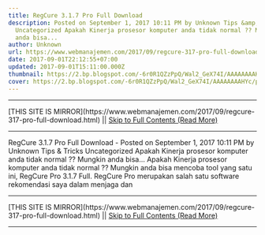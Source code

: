 ```yaml
---
title: RegCure 3.1.7 Pro Full Download
description: Posted on September 1, 2017 10:11 PM by Unknown Tips &amp; Tricks
  Uncategorized Apakah Kinerja prosesor komputer anda tidak normal ?? Mungkin
  anda bisa...
author: Unknown
url: https://www.webmanajemen.com/2017/09/regcure-317-pro-full-download.html
date: 2017-09-01T22:12:55+07:00
updated: 2017-09-01T15:11:00.000Z
thumbnail: https://2.bp.blogspot.com/-6r0R1QZzPpQ/Wal2_GeX74I/AAAAAAAAHYc/prs45HLxpWY08_6nLj7fgott6i9MPqo2ACLcBGAs/s320/screenshot_scan.jpg
cover: https://2.bp.blogspot.com/-6r0R1QZzPpQ/Wal2_GeX74I/AAAAAAAAHYc/prs45HLxpWY08_6nLj7fgott6i9MPqo2ACLcBGAs/s320/screenshot_scan.jpg
---
```


<hr/> [THIS SITE IS MIRROR](https://www.webmanajemen.com/2017/09/regcure-317-pro-full-download.html) || <a href="https://www.webmanajemen.com/2017/09/regcure-317-pro-full-download.html" rel="follow" class="button" id="read-more">Skip to Full Contents (Read More)</a> <hr/> RegCure 3.1.7 Pro Full Download - Posted on September 1, 2017 10:11 PM by Unknown Tips &amp; Tricks Uncategorized Apakah Kinerja prosesor komputer anda tidak normal ?? Mungkin anda bisa... Apakah Kinerja prosesor komputer anda tidak normal ?? Mungkin anda bisa mencoba tool yang satu ini, RegCure Pro 3.1.7 Full. RegCure Pro merupakan salah satu software rekomendasi saya dalam menjaga dan <hr/> [THIS SITE IS MIRROR](https://www.webmanajemen.com/2017/09/regcure-317-pro-full-download.html) || <a href="https://www.webmanajemen.com/2017/09/regcure-317-pro-full-download.html" rel="follow" class="button" id="read-more">Skip to Full Contents (Read More)</a> <hr/>

<script>
    if (location.host.includes('dimaslanjaka12')) {
      location.replace('https://www.webmanajemen.com/2017/09/regcure-317-pro-full-download.html');
    }
  </script>
